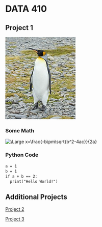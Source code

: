 # DATA 410 

## Project 1 

![A king penguin](images/penguin.jpg)

### Some Math
![\Large x=\frac{-b\pm\sqrt{b^2-4ac}}{2a}](https://latex.codecogs.com/svg.latex?\Large&space;x=\frac{-b\pm\sqrt{b^2-4ac}}{2a}) 

### Python Code

```
a = 1 
b = 1 
if a + b == 2:
  print("Hello World!")
```

## Additional Projects

[Project 2](https://pterwoo.github.io/DATA_410/Project2/project_2.html)

[Project 3](https://pterwoo.github.io/DATA_410/Project3/project_3.html)
